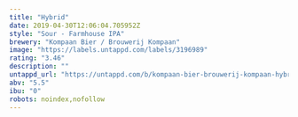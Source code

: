 ```yaml
---
title: "Hybrid"
date: 2019-04-30T12:06:04.705952Z
style: "Sour - Farmhouse IPA"
brewery: "Kompaan Bier / Brouwerij Kompaan"
image: "https://labels.untappd.com/labels/3196989"
rating: "3.46"
description: ""
untappd_url: "https://untappd.com/b/kompaan-bier-brouwerij-kompaan-hybrid/3196989"
abv: "5.5"
ibu: "0"
robots: noindex,nofollow
---
```

